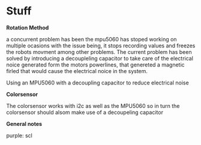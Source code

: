 # Stuff

**Rotation Method**

a concurrent problem has been the mpu5060 has stoped working on multiple ocasions with the issue being, it stops recording values and freezes the robots movment among other problems. 
The current problem has been solved by introducing a decoupleling capacitor to take care of the electrical noice generated form the motors powerlines, that genereted a magnetic firled that would cause the electrical noice in the system. 

Using an MPU5060 with a decoupling capacitor to reduce electrical noise         


**Colorsensor**

The colorsensor works with i2c as well as the MPU5060 so in turn the colorsensor should alsom make use of a decoupeling capacitor


**General notes** 


purple: scl

